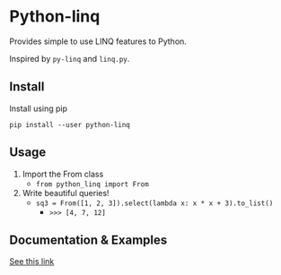 # Python-linq
Provides simple to use LINQ features to Python.

Inspired by `py-linq` and `linq.py`.

## Install
Install using pip
```
pip install --user python-linq
```

## Usage
1. Import the From class
    - `from python_linq import From`
1. Write beautiful queries!
    - `sq3 = From([1, 2, 3]).select(lambda x: x * x + 3).to_list()`
        - `>>> [4, 7, 12]`

## Documentation & Examples
[See this link](https://jakkes.github.io/python-linq/docs.html)